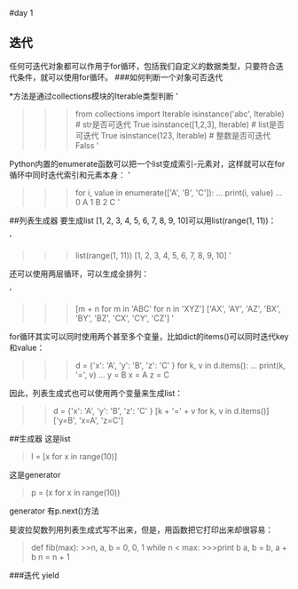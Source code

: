 #day 1 
## 迭代
任何可迭代对象都可以作用于for循环，包括我们自定义的数据类型，只要符合迭代条件，就可以使用for循环。
###如何判断一个对象可否迭代

*方法是通过collections模块的Iterable类型判断
'

>>> from collections import Iterable
>>> isinstance('abc', Iterable) # str是否可迭代
True
>>> isinstance([1,2,3], Iterable) # list是否可迭代
True
>>> isinstance(123, Iterable) # 整数是否可迭代
Falss
'


Python内置的enumerate函数可以把一个list变成索引-元素对，这样就可以在for循环中同时迭代索引和元素本身：
'
>>> for i, value in enumerate(['A', 'B', 'C']):
...     print(i, value)
...
0 A
1 B
2 C
'

##列表生成器
要生成list [1, 2, 3, 4, 5, 6, 7, 8, 9, 10]可以用list(range(1, 11))：

‘
>>> list(range(1, 11))
[1, 2, 3, 4, 5, 6, 7, 8, 9, 10]
’

还可以使用两层循环，可以生成全排列：

‘
>>> [m + n for m in 'ABC' for n in 'XYZ']
['AX', 'AY', 'AZ', 'BX', 'BY', 'BZ', 'CX', 'CY', 'CZ']
’

for循环其实可以同时使用两个甚至多个变量，比如dict的items()可以同时迭代key和value：

>>> d = {'x': 'A', 'y': 'B', 'z': 'C' }
>>> for k, v in d.items():
...     print(k, '=', v)
...
y = B
x = A
z = C

因此，列表生成式也可以使用两个变量来生成list：

>> d = {'x': 'A', 'y': 'B', 'z': 'C' }
>> [k + '=' + v for k, v in d.items()]
['y=B', 'x=A', 'z=C']


##生成器
这是list

>l = [x for x in range(10)]

这是generator
>p = (x for x in range(10))

generator 有p.next()方法



斐波拉契数列用列表生成式写不出来，但是，用函数把它打印出来却很容易：

>def fib(max):
    >>n, a, b = 0, 0, 1
    while n < max:
        >>>print b
        a, b = b, a + b
        n = n + 1
        
###迭代 yield


